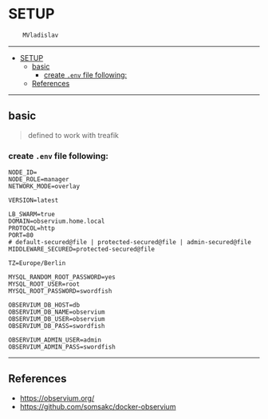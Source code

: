 # SETUP

```sh
    MVladislav
```

---

- [SETUP](#setup)
  - [basic](#basic)
    - [create `.env` file following:](#create-env-file-following)
  - [References](#references)

---

## basic

> defined to work with treafik

### create `.env` file following:

```env
NODE_ID=
NODE_ROLE=manager
NETWORK_MODE=overlay

VERSION=latest

LB_SWARM=true
DOMAIN=observium.home.local
PROTOCOL=http
PORT=80
# default-secured@file | protected-secured@file | admin-secured@file
MIDDLEWARE_SECURED=protected-secured@file

TZ=Europe/Berlin

MYSQL_RANDOM_ROOT_PASSWORD=yes
MYSQL_ROOT_USER=root
MYSQL_ROOT_PASSWORD=swordfish

OBSERVIUM_DB_HOST=db
OBSERVIUM_DB_NAME=observium
OBSERVIUM_DB_USER=observium 
OBSERVIUM_DB_PASS=swordfish

OBSERVIUM_ADMIN_USER=admin
OBSERVIUM_ADMIN_PASS=swordfish
```

---

## References

- <https://observium.org/>
- <https://github.com/somsakc/docker-observium>
